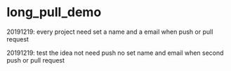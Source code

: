 # long_pull_demo

20191219: every project need set a name and a email when push or pull request

20191219: test the idea not need push no set name and email when second push or pull request 

